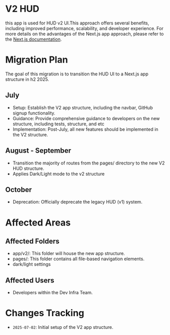 # V2 HUD

this app is used for HUD v2 UI.This approach offers several benefits, including improved performance, scalability, and developer experience. For more details on the advantages of the Next.js app approach, please refer to the [Next.js documentation](https://nextjs.org/docs/app).

# Migration Plan

The goal of this migration is to transition the HUD UI to a Next.js app structure in h2 2025.

## July

- Setup: Establish the V2 app structure, including the navbar, GitHub signup functionality.
- Guidance: Provide comprehensive guidance to developers on the new structure, including tests, structure, and etc
- Implementation: Post-July, all new features should be implemented in the V2 structure.

## August - September

- Transition the majority of routes from the pages/ directory to the new V2 HUD structure.
- Applies Dark/Light mode to the v2 structure

## October

- Deprecation: Officially deprecate the legacy HUD (v1) system.

# Affected Areas

## Affected Folders

- app/v2/: This folder will house the new app structure.
- pages/: This folder contains all file-based navigation elements.
- dark/light settings

## Affected Users

- Developers within the Dev Infra Team.

# Changes Tracking

- `2025-07-02`: Initial setup of the V2 app structure.
